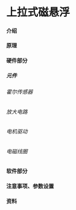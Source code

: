 # 上拉式磁悬浮



#### 介绍



#### 原理



#### 硬件部分

##### 元件

###### 霍尔传感器

###### 放大电路

###### 电机驱动

###### 电磁线圈



#### 软件部分



#### 注意事项、参数设置



#### 资料